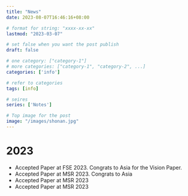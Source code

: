 ```yaml
---
title: "News"
date: 2023-08-07T16:46:16+08:00

# format for string: "xxxx-xx-xx"
lastmod: "2023-03-07"

# set false when you want the post publish
draft: false

# one category: ["category-1"] 
# more categories: ["category-1", "category-2", ...]
categories: ['info']

# refer to categories
tags: [info]

# seires
series: ['Notes']

# Top image for the post
image: "/images/shonan.jpg"
---
```

<!--more-->
# 2023
- Accepted Paper at FSE 2023. Congrats to Asia for the Vision Paper.
- Accepted Paper at MSR 2023. Congrats to Asia
- Accepted Paper at MSR 2023
- Accepted Paper at MSR 2023